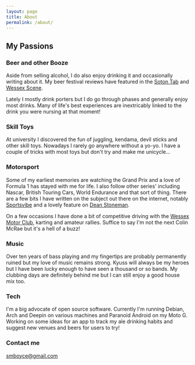 ```yaml
---
layout: page
title: About
permalink: /about/
---
```


## My Passions

### Beer and other Booze

Aside from selling alcohol, I do also enjoy drinking it and occasionally writing about it. My beer festival reviews have featured in the [Soton Tab](http://sotontab.co.uk) and [Wessex Scene](http://wessexscene.co.uk).

Lately I mostly drink porters but I do go through phases and generally enjoy most drinks. Many of life's best experiences are inextricably linked to the drink you were nursing at that moment!

### Skill Toys

At university I discovered the fun of juggling, kendama, devil sticks and other skill toys. Nowadays I rarely go anywhere without a yo-yo. I have a couple of tricks with most toys but don't try and make me unicycle...

### Motorsport

Some of my earliest memories are watching the Grand Prix and a love of Formula 1 has stayed with me for life. I also follow other series' including Nascar, British Touring Cars, World Endurance and that sort of thing. There are a few bits I have written on the subject out there on the internet, notably [Sportsvibe](http://sportsvibe.co.uk) and a lovely feature on [Dean Stoneman](http://sotontab.co.uk/2013/11/02/southamptons-stoneman-back-track/).

On a few occasions I have done a bit of competitive driving with the [Wessex Motor Club](http://wessexmotorclub.co.uk), karting and amateur rallies. Suffice to say I'm not the next Colin McRae but it's a hell of a buzz!

### Music

Over ten years of bass playing and my fingertips are probably permanently ruined but my love of music remains strong. Kyuss will always be my heroes but I have been lucky enough to have seen a thousand or so bands. My clubbing days are definitely behind me but I can still enjoy a good house mix too.

### Tech

I'm a big advocate of open source software. Currently I'm running Debian, Arch and Deepin on various machines and Paranoid Android on my Moto G. Working on some ideas for an app to track my ale drinking habits and suggest new venues and beers for users to try!

### Contact me

[smboyce@gmail.com](mailto:smboyce@gmail.com)
